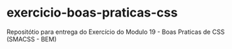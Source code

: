 # exercicio-boas-praticas-css
Repositótio para entrega do Exercício do Modulo 19 - Boas Praticas de CSS (SMACSS - BEM)
